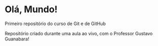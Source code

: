 # Olá, Mundo!
Primeiro repositório do curso de Git e de GitHub

Repositório criado durante uma aula ao vivo, com o Professor Gustavo Guanabara!
